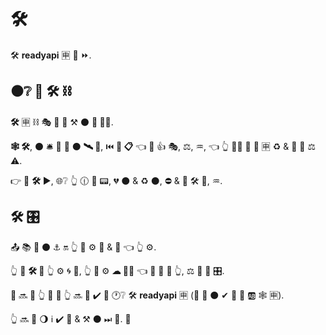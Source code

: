 # 🛠️

🛠️ **readyapi** 🈸 📶 ⏩.

## ⚫️❔ 🔨 🛠️ ⛓

**🛠️** 🈸 ⛓ 🎭 💪 📶 ⚒ ⚫️ **💪 👩‍💻**.

**🕸 🛠️**, ⚫️ 🛎 🔌 🚮 ⚫️ **🛰 🎰**, ⏮️ **💽 📋** 👈 🚚 👍 🎭, ⚖, ♒️, 👈 👆 **👩‍💻** 💪 **🔐** 🈸 ♻ &amp; 🍵 🔁 ⚖️ ⚠.

👉 🔅 **🛠️** ▶️, 🌐❔ 👆 🕧 🔀 📟, 💔 ⚫️ &amp; ♻ ⚫️, ⛔️ &amp; 🔁 🛠️ 💽, ♒️.

## 🛠️ 🎛

📤 📚 🌌 ⚫️ ⚓️ 🔛 👆 🎯 ⚙️ 💼 &amp; 🧰 👈 👆 ⚙️.

👆 💪 **🛠️ 💽** 👆 ⚙️ 🌀 🧰, 👆 💪 ⚙️ **☁ 🐕‍🦺** 👈 🔨 🍕 👷 👆, ⚖️ 🎏 💪 🎛.

👤 🔜 🎦 👆 👑 🔧 👆 🔜 🎲 ✔️ 🤯 🕐❔ 🛠️ **readyapi** 🈸 (👐 🌅 ⚫️ ✔ 🙆 🎏 🆎 🕸 🈸).

👆 🔜 👀 🌖 ℹ ✔️ 🤯 &amp; ⚒ ⚫️ ⏭ 📄. 👶
